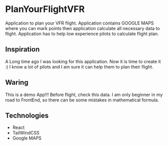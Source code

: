 # PlanYourFlightVFR

Application to plan your VFR flight. Application contains GOOGLE MAPS where you can mark points then application calculate all necessary data to flight. Application has to help low experience pilots to calculate flight plan.


## Inspiration
A Long time ago I was looking for this application. Now it is time to create it :) I know a lot of pilots and I am sure it can help them to plan their flight. 

## Waring 
This is a demo App!!! Before flight, check this data. I am only beginner in my road to FrontEnd, so there can be some mistakes in mathematical formula.

## Technologies
* React
* TailWindCSS
* Google MAPS


